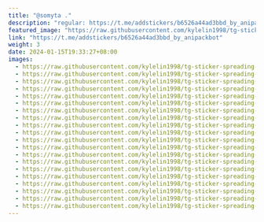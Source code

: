 ```yaml
---
title: "@somyta ."
description: "regular: https://t.me/addstickers/b6526a44ad3bbd_by_anipackbot"
featured_image: "https://raw.githubusercontent.com/kylelin1998/tg-sticker-spreading-worldwide-images/main/img/bed73343-2c67-4989-8e6f-a91de0347f58.jpg"
link: "https://t.me/addstickers/b6526a44ad3bbd_by_anipackbot"
weight: 3
date: 2024-01-15T19:33:27+08:00
images:
  - https://raw.githubusercontent.com/kylelin1998/tg-sticker-spreading-worldwide-images/main/img/bed73343-2c67-4989-8e6f-a91de0347f58.jpg
  - https://raw.githubusercontent.com/kylelin1998/tg-sticker-spreading-worldwide-images/main/img/758141ad-8573-48b4-b898-69e319ca3334.jpg
  - https://raw.githubusercontent.com/kylelin1998/tg-sticker-spreading-worldwide-images/main/img/2a53c8a1-5195-493b-bd70-6bd587910b69.jpg
  - https://raw.githubusercontent.com/kylelin1998/tg-sticker-spreading-worldwide-images/main/img/24c0ee1b-9162-4374-b96b-de9274e3f94f.jpg
  - https://raw.githubusercontent.com/kylelin1998/tg-sticker-spreading-worldwide-images/main/img/498e028c-9662-49fc-b153-6291bcb6e4d1.jpg
  - https://raw.githubusercontent.com/kylelin1998/tg-sticker-spreading-worldwide-images/main/img/3074b936-b4e9-4487-8da9-787a30b65448.jpg
  - https://raw.githubusercontent.com/kylelin1998/tg-sticker-spreading-worldwide-images/main/img/e6ec8812-4d5b-4a7b-a981-6a43caa097d2.jpg
  - https://raw.githubusercontent.com/kylelin1998/tg-sticker-spreading-worldwide-images/main/img/0ed75af5-6aac-4568-8cd6-765858c86d78.jpg
  - https://raw.githubusercontent.com/kylelin1998/tg-sticker-spreading-worldwide-images/main/img/ede9747b-ca7e-4818-9e54-85840b9659ef.jpg
  - https://raw.githubusercontent.com/kylelin1998/tg-sticker-spreading-worldwide-images/main/img/4c0da11b-d78d-4a37-a47f-fd793e534dae.jpg
  - https://raw.githubusercontent.com/kylelin1998/tg-sticker-spreading-worldwide-images/main/img/ca8cab48-81c1-407d-95e5-61729784e7dc.jpg
  - https://raw.githubusercontent.com/kylelin1998/tg-sticker-spreading-worldwide-images/main/img/86f9d5ef-eb90-42ce-b1f1-16ec1737318d.jpg
  - https://raw.githubusercontent.com/kylelin1998/tg-sticker-spreading-worldwide-images/main/img/8a9ae959-3da7-482d-944d-baf491930367.jpg
  - https://raw.githubusercontent.com/kylelin1998/tg-sticker-spreading-worldwide-images/main/img/03718175-6341-45e5-b16c-a991ff6f4a09.jpg
  - https://raw.githubusercontent.com/kylelin1998/tg-sticker-spreading-worldwide-images/main/img/81176f5f-4483-430f-a061-d292cc8aa834.jpg
  - https://raw.githubusercontent.com/kylelin1998/tg-sticker-spreading-worldwide-images/main/img/d5ffbbcf-6119-49fd-9da4-7eca99471177.jpg
  - https://raw.githubusercontent.com/kylelin1998/tg-sticker-spreading-worldwide-images/main/img/c0c6ad04-424a-4b82-80a5-35ad236e15fb.jpg
  - https://raw.githubusercontent.com/kylelin1998/tg-sticker-spreading-worldwide-images/main/img/f261c9c7-6f9e-41ff-8926-6db515a9567e.jpg
  - https://raw.githubusercontent.com/kylelin1998/tg-sticker-spreading-worldwide-images/main/img/3193ed39-4395-4db4-b6d5-20c78cb638c4.jpg
  - https://raw.githubusercontent.com/kylelin1998/tg-sticker-spreading-worldwide-images/main/img/b6765d6f-1c4f-4831-8cb7-fb2770af643c.jpg
---
```

